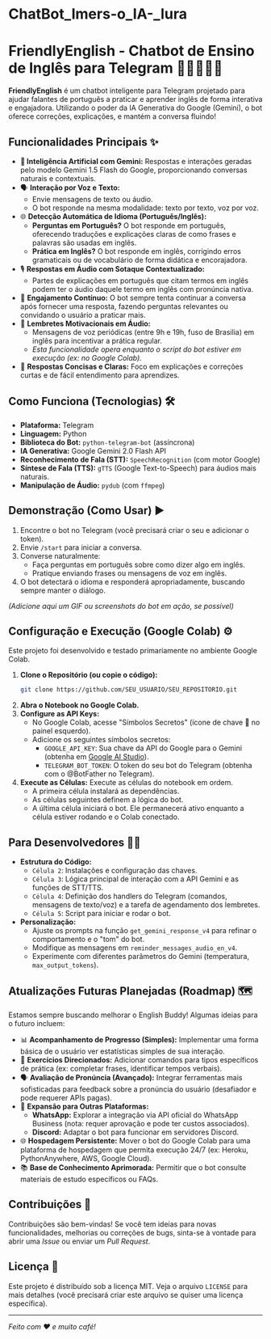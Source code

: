 # ChatBot_Imers-o_IA-_lura
# FriendlyEnglish - Chatbot de Ensino de Inglês para Telegram 🤖🇬🇧🇧🇷

**FriendlyEnglish** é um chatbot inteligente para Telegram projetado para ajudar falantes de português a praticar e aprender inglês de forma interativa e engajadora. Utilizando o poder da IA Generativa do Google (Gemini), o bot oferece correções, explicações, e mantém a conversa fluindo!

## Funcionalidades Principais ✨

*   **🧠 Inteligência Artificial com Gemini:** Respostas e interações geradas pelo modelo Gemini 1.5 Flash do Google, proporcionando conversas naturais e contextuais.
*   🗣️ **Interação por Voz e Texto:**
    *   Envie mensagens de texto ou áudio.
    *   O bot responde na mesma modalidade: texto por texto, voz por voz.
*   🌐 **Detecção Automática de Idioma (Português/Inglês):**
    *   **Perguntas em Português?** O bot responde em português, oferecendo traduções e explicações claras de como frases e palavras são usadas em inglês.
    *   **Prática em Inglês?** O bot responde em inglês, corrigindo erros gramaticais ou de vocabulário de forma didática e encorajadora.
*   🎙️ **Respostas em Áudio com Sotaque Contextualizado:**
    *   Partes de explicações em português que citam termos em inglês podem ter o áudio daquele termo em inglês com pronúncia nativa.
*   🚀 **Engajamento Contínuo:** O bot sempre tenta continuar a conversa após fornecer uma resposta, fazendo perguntas relevantes ou convidando o usuário a praticar mais.
*   🔔 **Lembretes Motivacionais em Áudio:**
    *   Mensagens de voz periódicas (entre 9h e 19h, fuso de Brasilia) em inglês para incentivar a prática regular.
    *   *Esta funcionalidade opera enquanto o script do bot estiver em execução (ex: no Google Colab).*
*   📝 **Respostas Concisas e Claras:** Foco em explicações e correções curtas e de fácil entendimento para aprendizes.

## Como Funciona (Tecnologias) 🛠️

*   **Plataforma:** Telegram
*   **Linguagem:** Python
*   **Biblioteca do Bot:** `python-telegram-bot` (assíncrona)
*   **IA Generativa:** Google Gemini 2.0 Flash API
*   **Reconhecimento de Fala (STT):** `SpeechRecognition` (com motor Google)
*   **Síntese de Fala (TTS):** `gTTS` (Google Text-to-Speech) para áudios mais naturais.
*   **Manipulação de Áudio:** `pydub` (com `ffmpeg`)

## Demonstração (Como Usar) ▶️

1.  Encontre o bot no Telegram (você precisará criar o seu e adicionar o token).
2.  Envie `/start` para iniciar a conversa.
3.  Converse naturalmente:
    *   Faça perguntas em português sobre como dizer algo em inglês.
    *   Pratique enviando frases ou mensagens de voz em inglês.
4.  O bot detectará o idioma e responderá apropriadamente, buscando sempre manter o diálogo.

*(Adicione aqui um GIF ou screenshots do bot em ação, se possível)*

## Configuração e Execução (Google Colab) ⚙️

Este projeto foi desenvolvido e testado primariamente no ambiente Google Colab.

1.  **Clone o Repositório (ou copie o código):**
    ```bash
    git clone https://github.com/SEU_USUARIO/SEU_REPOSITORIO.git
    ```
2.  **Abra o Notebook no Google Colab.**
3.  **Configure as API Keys:**
    *   No Google Colab, acesse "Símbolos Secretos" (ícone de chave 🔑 no painel esquerdo).
    *   Adicione os seguintes símbolos secretos:
        *   `GOOGLE_API_KEY`: Sua chave da API do Google para o Gemini (obtenha em [Google AI Studio](https://aistudio.google.com/)).
        *   `TELEGRAM_BOT_TOKEN`: O token do seu bot do Telegram (obtenha com o @BotFather no Telegram).
4.  **Execute as Células:** Execute as células do notebook em ordem.
    *   A primeira célula instalará as dependências.
    *   As células seguintes definem a lógica do bot.
    *   A última célula iniciará o bot. Ele permanecerá ativo enquanto a célula estiver rodando e o Colab conectado.

## Para Desenvolvedores 🧑‍💻

*   **Estrutura do Código:**
    *   `Célula 2`: Instalações e configuração das chaves.
    *   `Célula 3`: Lógica principal de interação com a API Gemini e as funções de STT/TTS.
    *   `Célula 4`: Definição dos handlers do Telegram (comandos, mensagens de texto/voz) e a tarefa de agendamento dos lembretes.
    *   `Célula 5`: Script para iniciar e rodar o bot.
*   **Personalização:**
    *   Ajuste os prompts na função `get_gemini_response_v4` para refinar o comportamento e o "tom" do bot.
    *   Modifique as mensagens em `reminder_messages_audio_en_v4`.
    *   Experimente com diferentes parâmetros do Gemini (temperatura, `max_output_tokens`).

## Atualizações Futuras Planejadas (Roadmap) 🗺️

Estamos sempre buscando melhorar o English Buddy! Algumas ideias para o futuro incluem:

*   📊 **Acompanhamento de Progresso (Simples):** Implementar uma forma básica de o usuário ver estatísticas simples de sua interação.
*   🎯 **Exercícios Direcionados:** Adicionar comandos para tipos específicos de prática (ex: completar frases, identificar tempos verbais).
*   🗣️ **Avaliação de Pronúncia (Avançado):** Integrar ferramentas mais sofisticadas para feedback sobre a pronúncia do usuário (desafiador e pode requerer APIs pagas).
*   📱 **Expansão para Outras Plataformas:**
    *   **WhatsApp:** Explorar a integração via API oficial do WhatsApp Business (nota: requer aprovação e pode ter custos associados).
    *   **Discord:** Adaptar o bot para funcionar em servidores Discord.
*   🌐 **Hospedagem Persistente:** Mover o bot do Google Colab para uma plataforma de hospedagem que permita execução 24/7 (ex: Heroku, PythonAnywhere, AWS, Google Cloud).
*   📚 **Base de Conhecimento Aprimorada:** Permitir que o bot consulte materiais de estudo específicos ou FAQs.

## Contribuições 🤝

Contribuições são bem-vindas! Se você tem ideias para novas funcionalidades, melhorias ou correções de bugs, sinta-se à vontade para abrir uma *Issue* ou enviar um *Pull Request*.

## Licença 📄

Este projeto é distribuído sob a licença MIT. Veja o arquivo `LICENSE` para mais detalhes (você precisará criar este arquivo se quiser uma licença específica).

---

*Feito com ❤️ e muito café!*
